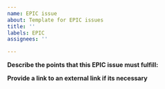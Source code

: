 ```yaml
---
name: EPIC issue
about: Template for EPIC issues
title: ''
labels: EPIC
assignees: ''

---
```


**Describe the points that this EPIC issue must fulfill:**

**Provide a link to an external link if its necessary**
